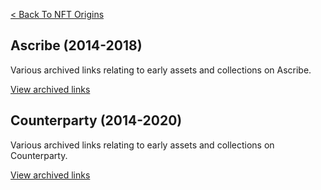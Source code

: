 [< Back To NFT Origins](../)

## Ascribe (2014-2018)

Various archived links relating to early assets and collections on Ascribe.

[View archived links](https://nftorigins.com/archived-links/ascribe/)

## Counterparty (2014-2020)

Various archived links relating to early assets and collections on Counterparty.

[View archived links](https://nftorigins.com/archived-links/counterparty/)
